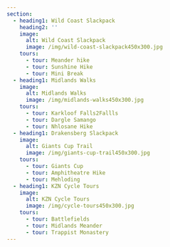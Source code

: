 ```yaml
---
section:
  - heading1: Wild Coast Slackpack
    heading2: ''
    image:
      alt: Wild Coast Slackpack
      image: /img/wild-coast-slackpack450x300.jpg
    tours:
      - tour: Meander hike
      - tour: Sunshine Hike
      - tour: Mini Break
  - heading1: Midlands Walks
    image:
      alt: Midlands Walks
      image: /img/midlands-walks450x300.jpg
    tours:
      - tour: Karkloof Falls2Fallls
      - tour: Dargle Samango
      - tour: Nhlosane Hike
  - heading1: Drakensberg Slackpack
    image:
      alt: Giants Cup Trail
      image: /img/giants-cup-trail450x300.jpg
    tours:
      - tour: Giants Cup
      - tour: Amphitheatre Hike
      - tour: Mehloding
  - heading1: KZN Cycle Tours
    image:
      alt: KZN Cycle Tours
      image: /img/cycle-tours450x300.jpg
    tours:
      - tour: Battlefields
      - tour: Midlands Meander
      - tour: Trappist Monastery
---
```


